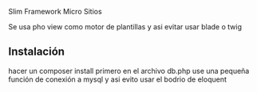 Slim Framework Micro Sitios

Se usa pho view como motor de plantillas y asi evitar usar blade o twig



## Instalación

hacer un composer install primero
en el archivo db.php use una pequeña función de conexión a mysql y asi evito usar el bodrio de eloquent
